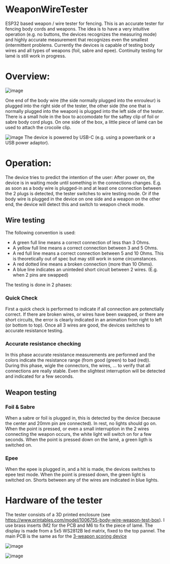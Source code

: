 # WeaponWireTester
ESP32 based weapon / wire tester for fencing.
This is an accurate tester for fencing body cords and weapons.
The idea is to have a very intuitive  operation (e.g. no buttons, the devices recognizes the measuring mode) and highly accurate measurement that recognizes even the smallest (intermittent problems.
Currently the devices is capable of testing body wires and all types of weapons (foil, sabre and epee). Continuity testing for lamé is still work in progress.

# Overview:

![image](https://github.com/user-attachments/assets/49b0fbee-1a46-4eb2-9e2e-ef7cf60c51a1)


One end of the body wire (the side normally plugged into the enrouleur) is plugged into the right side of the tester, the other side (the one that is normally plugged into the weapon) is plugged into the left side of the tester. 
There is a small hole in the box to accomodate for the saftey clip of foil or sabre body cord plugs. On one side of the box, a little piece of lamé can be used to attach the crocoile clip.


![image](https://github.com/user-attachments/assets/b53730c7-0f4e-4a38-8e9d-456210d586d0)
The device is powered by USB-C (e.g. using a powerbank or a USB power adaptor).


# Operation:
The device tries to predict the intention of the user: After power on, the device is in waiting mode until something in the connections changes. E.g. as soon as a body wire is plugged-in and at least one connection between the 2 plugs is detected, the tester switches to wire testing mode. Or if the body wire is plugged in the device on one side and a weapon on the other end, the device will detect this and switch to weapon check mode.
## Wire testing
The following convention is used:
* A green full line means a correct connection of less than 3 Ohms.
* A yellow full line means a correct connection between 3 and 5 Ohms.
* A red full line means a correct connection between 5 and 10 Ohms. This is theoretically out of spec but may still work in some circumstances.
* A red dotted line means a broken connection (more than 10 Ohms).
* A blue line indicates an uninteded short circuit between 2 wires. (E.g. when 2 pins are swapped)

The testing is done in 2 phases:
### Quick Check
First a quick check is performed to indicate if all connection are potenctially correct. If there are broken wires, or wires have been swapped, or there are short circuits, the error is clearly indicated in an animation from right to left (or bottom to top). Once all 3 wires are good, the devices switches to accurate resistance testing.

### Accurate resistance checking
In this phase accurate resistance measurements are performed and the colors indicate the resistance range (from good (green) to bad (red)). During this phase, wigle the connectors, the wires, ... to verify that all connections are really stable. Even the slightest interruption will be detected and indicated for a few seconds.

## Weapon testing
### Foil & Sabre
When a sabre or foil is plugged in, this is detected by the device (because the center and 20mm pin are connected). In rest, no lights should go on. When the point is pressed, or even a small interruption in the 2 wires connecting the weapon occurs, the white light will switch on for a few seconds. When the point is pressed down on the lamé, a green ligth is switched on.

### Epee
When the epee is plugged in, and a hit is made, the devices switches to epee test mode. When the point is pressed down, the green light is switched on. Shorts between any of the wires are indicated in blue lights. 


# Hardware of the tester
The tester consists of a 3D printed enclosure (see https://www.printables.com/model/1006755-body-wire-weapon-test-box). I use brass inserts (M2 for the PCB and M6 to fix the piece of lamé. The display is made from a 5x5 WS2812B led matrix, fixed to the top pannel.
The main PCB is the same as for the [3-weapon scoring device](https://github.com/pietwauters/esp32_scoring_device_hardware)

![image](https://github.com/user-attachments/assets/35de2eb8-d56a-4edc-a73d-227cd0f82c77)

![image](https://github.com/user-attachments/assets/d95e0430-76b3-4548-81e5-733bd35f0fec)
